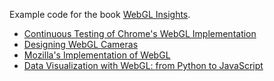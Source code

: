 Example code for the book [WebGL Insights](http://www.webglinsights.com).

* [Continuous Testing of Chrome's WebGL Implementation](Continuous-Testing-of-Chromes-WebGL-Implementation)
* [Designing WebGL Cameras](Designing-WebGL-Cameras)
* [Mozilla's Implementation of WebGL](Mozillas-Implementation-of-WebGL)
* [Data Visualization with WebGL: from Python to JavaScript](https://github.com/vispy/webgl-insights)
